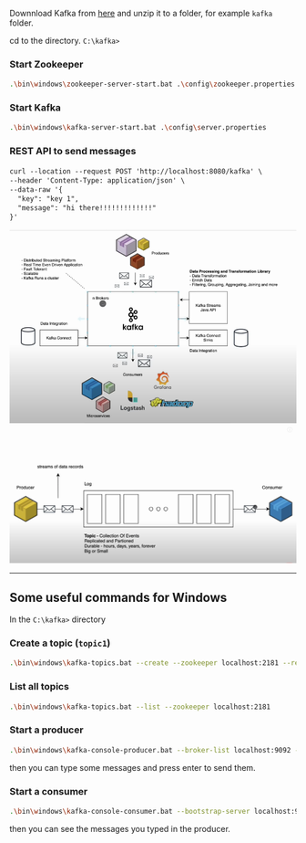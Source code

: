 
Downnload Kafka from [here](https://kafka.apache.org/quickstart) and unzip it to a folder, for example `kafka` folder.

cd to the directory. `C:\kafka>`

### Start Zookeeper
```bash
.\bin\windows\zookeeper-server-start.bat .\config\zookeeper.properties
```

### Start Kafka
```bash
.\bin\windows\kafka-server-start.bat .\config\server.properties
```

### REST API to send messages 
```
curl --location --request POST 'http://localhost:8080/kafka' \
--header 'Content-Type: application/json' \
--data-raw '{
  "key": "key 1",
  "message": "hi there!!!!!!!!!!!!!"
}'
```

<img src='public/kafka.png' width='600'/>
<img src='public/kafka2.png' width='600'/>

---

## Some useful commands for Windows

In the `C:\kafka>` directory

### Create a topic (`topic1`)
```bash
.\bin\windows\kafka-topics.bat --create --zookeeper localhost:2181 --replication-factor 1 --partitions 1 --topic topic1
```
### List all topics
```bash
.\bin\windows\kafka-topics.bat --list --zookeeper localhost:2181
```

### Start a producer
```bash
.\bin\windows\kafka-console-producer.bat --broker-list localhost:9092 --topic topic1
```
then you can type some messages and press enter to send them.

### Start a consumer
```bash
.\bin\windows\kafka-console-consumer.bat --bootstrap-server localhost:9092 --topic topic1 --from-beginning
```
then you can see the messages you typed in the producer.

